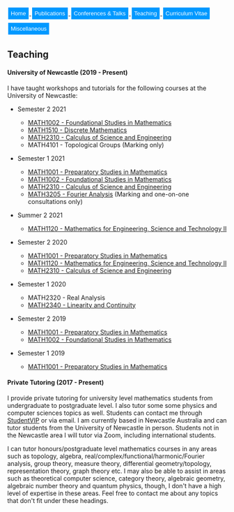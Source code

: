 <html>
<head>
<style>
.button {
  background-color: #0099ff; /* Green */
  border: none;
  color: white;
  padding: 6px 6px;
  text-align: center;
  text-decoration: none;
  display: inline-block;
  font-size: 13px;
  margin: 4px 2px;
  transition-duration: 0.4s;
  cursor: pointer;
}

.button1 {
  background-color: white; 
  color: black; 
  border: 2px solid #0099ff;
  border-radius: 8px;
}

.button1:hover {
  background-color: #0099ff;
  color: white;
}

.center {
  margin: auto;
  width: 100%;
  border: 0px solid #73AD21;
  padding: 0px;
  display: flex;
  justify-content: center;
  align-items: center;
}

</style>
</head>
<body>
 
<div class="center">
<a href="https://max-carter-math.github.io/"> <button class="button button1"> Home </button> </a><!--
--><a href="./publications.html"> <button class="button button1"> Publications </button> </a><!--
--><a href="./conf_talks.html"> <button class="button button1"> Conferences & Talks </button> </a><!--
--><a href="./teaching.html"> <button class="button button1"> Teaching </button> </a><!--
--><a href="./CV.pdf"> <button class="button button1"> Curriculum Vitae </button> </a><!--
--><a href="./other.html"> <button class="button button1"> Miscellaneous </button> </a>
</div>

</body>
</html>

## Teaching

#### University of Newcastle (2019 - Present)

I have taught workshops and tutorials for the following courses at the University of Newcastle:

* Semester 2 2021
  * [MATH1002 - Foundational Studies in Mathematics](https://www.newcastle.edu.au/course/MATH1002)
  * [MATH1510 - Discrete Mathematics](https://www.newcastle.edu.au/course/MATH1510)
  * [MATH2310 - Calculus of Science and Engineering](https://www.newcastle.edu.au/course/MATH2310)
  * MATH4101 - Topological Groups (Marking only)

* Semester 1 2021
  * [MATH1001 - Preparatory Studies in Mathematics](https://www.newcastle.edu.au/course/MATH1001)
  * [MATH1002 - Foundational Studies in Mathematics](https://www.newcastle.edu.au/course/MATH1002)
  * [MATH2310 - Calculus of Science and Engineering](https://www.newcastle.edu.au/course/MATH2310)
  * [MATH3205 - Fourier Analysis](https://www.newcastle.edu.au/course/MATH3205) (Marking and one-on-one consultations only)

* Summer 2 2021
  * [MATH1120 - Mathematics for Engineering, Science and Technology II](https://www.newcastle.edu.au/course/MATH1120)

* Semester 2 2020
  * [MATH1001 - Preparatory Studies in Mathematics](https://www.newcastle.edu.au/course/MATH1001)
  * [MATH1120 - Mathematics for Engineering, Science and Technology II](https://www.newcastle.edu.au/course/MATH1120)
  * [MATH2310 - Calculus of Science and Engineering](https://www.newcastle.edu.au/course/MATH2310)

* Semester 1 2020
  * MATH2320 - Real Analysis
  * [MATH2340 - Linearity and Continuity](https://www.newcastle.edu.au/course/MATH2340)

* Semester 2 2019
  * [MATH1001 - Preparatory Studies in Mathematics](https://www.newcastle.edu.au/course/MATH1001)
  * [MATH1002 - Foundational Studies in Mathematics](https://www.newcastle.edu.au/course/MATH1002)

* Semester 1 2019
  * [MATH1001 - Preparatory Studies in Mathematics](https://www.newcastle.edu.au/course/MATH1001)


#### Private Tutoring (2017 - Present)

I provide private tutoring for university level mathematics students from undergraduate to postgraduate level. I also tutor some some physics and computer sciences topics as well. Students can contact me through [StudentVIP](https://studentvip.com.au/tutors/10234/max) or via email. I am currently based in Newcastle Australia and can tutor students from the University of Newcastle in person. Students not in the Newcastle area I will tutor via Zoom, including international students.

I can tutor honours/postgraduate level mathematics courses in any areas such as topology, algebra, real/complex/functional/harmonic/Fourier analysis, group theory, measure theory, differential geometry/topology, representation theory, graph theory etc. I may also be able to assist in areas such as theoretical computer science, category theory, algebraic geometry, algebraic number theory and quantum physics, though, I don't have a high level of expertise in these areas. Feel free to contact me about any topics that don't fit under these headings.
